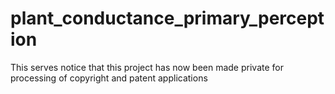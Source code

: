 # plant_conductance_primary_perception
This serves notice that this project has now been made private for processing of copyright and patent applications
